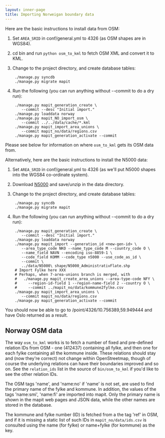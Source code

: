 ```yaml
---
layout: inner-page
title: Importing Norweigan boundary data
---
```


Here are the basic instructions to install data from OSM:

1. Set `AREA_SRID` in conf/general.yml to 4326 (as OSM shapes are in WGS84).
2. cd bin and run `python osm_to_kml` to fetch OSM XML and convert it to KML.
3. Change to the project directory, and create database tables:

        ./manage.py syncdb
        ./manage.py migrate mapit
4. Run the following (you can run anything without --commit to do a dry run):

        ./manage.py mapit_generation_create \
           --commit --desc "Initial import."
        ./manage.py loaddata norway
        ./manage.py mapit_NO_import_osm \
           --commit ../../data/cache/*.kml
        ./manage.py mapit_import_area_unions \
           --commit mapit_no/data/regions.csv
        ./manage.py mapit_generation_activate --commit

Please see below for information on where `osm_to_kml` gets its OSM data from.

Alternatively, here are the basic instructions to install the N5000 data:

1. Set `AREA_SRID` in conf/general.yml to 4326 (as we'll put N5000 shapes into
   the WGS84 co-ordinate system).
2. Download [N5000](http://www.statkart.no/?module=Articles;action=Article.publicShow;ID=15305)
   and save/unzip in the data directory.
3. Change to the project directory, and create database tables:

        ./manage.py syncdb
        ./manage.py migrate mapit

4. Run the following (you can run anything without --commit to do a dry run):

        ./manage.py mapit_generation_create \
           --commit --desc "Initial import."
        ./manage.py loaddata norway
        ./manage.py mapit_import --generation_id <new-gen-id> \
           --area_type_code NKO --name_type_code M --country_code O \
           --name_field NAVN --encoding iso-8859-1 \
           --code_field KOMM --code_type n5000 --use_code_as_id \
           --commit \
           ../data/N5000\ shape/N5000_AdministrativFlate.shp
        # Import Fylke here XXX
        # Perhaps, when 7-area-unions branch is merged, with
        #   ./manage.py mapit_create_area_unions --area-type-code NFY \
        #     --region-id-field 1 --region-name-field 2 --country O \
        #     --commit ../mapit_no/data/kommune2fylke.csv
        ./manage.py mapit_import_area_unions \
           --commit mapit_no/data/regions.csv
        ./manage.py mapit_generation_activate --commit

You should now be able to go to /point/4326/10.756389,59.949444 and have Oslo
returned as a result.

Norway OSM data
---------------

The way `osm_to_kml` works is to fetch a number of fixed and pre-defined relation
IDs from OSM - one (412437) containing all fylke, and then one for each fylke
containing all the kommune inside. These relations should stay and (now they're
correct) not change within OpenStreetmap, though of course the underlying
relations can have their boundaries improved and so on. See the `relation_ids`
list in the source of `bin/osm_to_kml` if you'd like to see the other relation
IDs.

The OSM tags 'name', and 'name:no' if 'name' is not set, are used to find the
primary name of the fylke and kommune. In addition, the values of the tags
'name:smi', 'name:fi' are imported into mapit. Only the primary name is shown
in the mapit web pages and JSON data, while the other names are stored in the
database.

The kommune and fylke number (ID) is fetched from a the tag 'ref' in OSM, and
if it is missing a static list of such IDs in `mapit_no/data/ids.csv` is
consulted using the name (for fylke) or name+fylke (for kommune) as the key.
